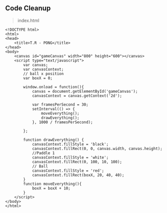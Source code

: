 ## Code Cleanup

> index.html

	<!DOCTYPE html>
	<html>
	<head>
		<title>T.R - PONG</title>
	</head>
	<body>
		<canvas id="gameCanvas" width="800" height="600"></canvas>
		<script type="text/javascript">
			var canvas;
			var canvasContext;
			// ball x position
			var boxX = 0;

			window.onload = function(){
				canvas = document.getElementById('gameCanvas');
				canvasContext = canvas.getContext('2d');

				var framesPerSecond = 30;
				setInterval(() => {
					moveEverything();
					drawEverything();
				}, 1000 / framesPerSecond);

			};

			function drawEverything() {
				canvasContext.fillStyle = 'black';
				canvasContext.fillRect(0, 0, canvas.width, canvas.height);
				//Paddle 1
				canvasContext.fillStyle = 'white';
				canvasContext.fillRect(0, 100, 10, 100);
				// Ball
				canvasContext.fillStyle = 'red';
				canvasContext.fillRect(boxX, 20, 40, 40);
			}
			function moveEverything(){
				boxX = boxX + 10;
			}
		</script>
	</body>
	</html>